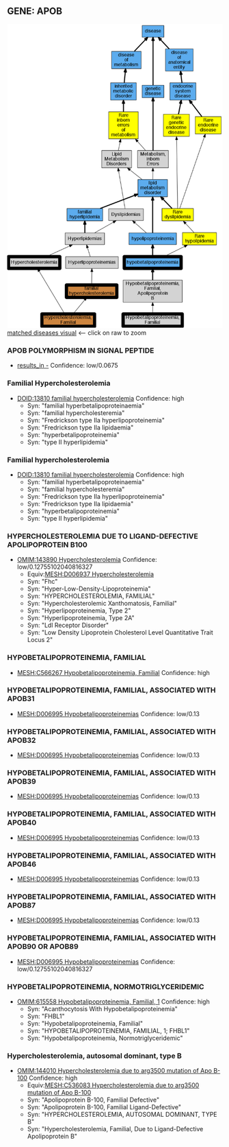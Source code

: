 
## GENE: APOB

![image](APOB.png)
[matched diseases visual](APOB.png)  <-- click on raw to zoom


### APOB POLYMORPHISM IN SIGNAL PEPTIDE
 * [results_in -](http://beta.monarchinitiative.org/disease/results_in) Confidence: low/0.0675

### Familial Hypercholesterolemia
 * [DOID:13810 familial hypercholesterolemia](http://beta.monarchinitiative.org/disease/DOID:13810) Confidence: high
    * Syn: "familial hyperbetalipoproteinaemia"
    * Syn: "familial hypercholesteremia"
    * Syn: "Fredrickson type IIa hyperlipoproteinemia"
    * Syn: "Fredrickson type IIa lipidaemia"
    * Syn: "hyperbetalipoproteinemia"
    * Syn: "type II hyperlipidemia"

### Familial hypercholesterolemia
 * [DOID:13810 familial hypercholesterolemia](http://beta.monarchinitiative.org/disease/DOID:13810) Confidence: high
    * Syn: "familial hyperbetalipoproteinaemia"
    * Syn: "familial hypercholesteremia"
    * Syn: "Fredrickson type IIa hyperlipoproteinemia"
    * Syn: "Fredrickson type IIa lipidaemia"
    * Syn: "hyperbetalipoproteinemia"
    * Syn: "type II hyperlipidemia"

### HYPERCHOLESTEROLEMIA DUE TO LIGAND-DEFECTIVE APOLIPOPROTEIN B100
 * [OMIM:143890 Hypercholesterolemia](http://beta.monarchinitiative.org/disease/OMIM:143890) Confidence: low/0.12755102040816327
    * Equiv:[MESH:D006937 Hypercholesterolemia](http://beta.monarchinitiative.org/disease/MESH:D006937)
    * Syn: "Fhc"
    * Syn: "Hyper-Low-Density-Lipoproteinemia"
    * Syn: "HYPERCHOLESTEROLEMIA, FAMILIAL"
    * Syn: "Hypercholesterolemic Xanthomatosis, Familial"
    * Syn: "Hyperlipoproteinemia, Type 2"
    * Syn: "Hyperlipoproteinemia, Type 2A"
    * Syn: "Ldl Receptor Disorder"
    * Syn: "Low Density Lipoprotein Cholesterol Level Quantitative Trait Locus 2"

### HYPOBETALIPOPROTEINEMIA, FAMILIAL
 * [MESH:C566267 Hypobetalipoproteinemia, Familial](http://beta.monarchinitiative.org/disease/MESH:C566267) Confidence: high

### HYPOBETALIPOPROTEINEMIA, FAMILIAL, ASSOCIATED WITH APOB31
 * [MESH:D006995 Hypobetalipoproteinemias](http://beta.monarchinitiative.org/disease/MESH:D006995) Confidence: low/0.13

### HYPOBETALIPOPROTEINEMIA, FAMILIAL, ASSOCIATED WITH APOB32
 * [MESH:D006995 Hypobetalipoproteinemias](http://beta.monarchinitiative.org/disease/MESH:D006995) Confidence: low/0.13

### HYPOBETALIPOPROTEINEMIA, FAMILIAL, ASSOCIATED WITH APOB39
 * [MESH:D006995 Hypobetalipoproteinemias](http://beta.monarchinitiative.org/disease/MESH:D006995) Confidence: low/0.13

### HYPOBETALIPOPROTEINEMIA, FAMILIAL, ASSOCIATED WITH APOB40
 * [MESH:D006995 Hypobetalipoproteinemias](http://beta.monarchinitiative.org/disease/MESH:D006995) Confidence: low/0.13

### HYPOBETALIPOPROTEINEMIA, FAMILIAL, ASSOCIATED WITH APOB46
 * [MESH:D006995 Hypobetalipoproteinemias](http://beta.monarchinitiative.org/disease/MESH:D006995) Confidence: low/0.13

### HYPOBETALIPOPROTEINEMIA, FAMILIAL, ASSOCIATED WITH APOB87
 * [MESH:D006995 Hypobetalipoproteinemias](http://beta.monarchinitiative.org/disease/MESH:D006995) Confidence: low/0.13

### HYPOBETALIPOPROTEINEMIA, FAMILIAL, ASSOCIATED WITH APOB90 OR APOB89
 * [MESH:D006995 Hypobetalipoproteinemias](http://beta.monarchinitiative.org/disease/MESH:D006995) Confidence: low/0.12755102040816327

### HYPOBETALIPOPROTEINEMIA, NORMOTRIGLYCERIDEMIC
 * [OMIM:615558 Hypobetalipoproteinemia, Familial, 1](http://beta.monarchinitiative.org/disease/OMIM:615558) Confidence: high
    * Syn: "Acanthocytosis With Hypobetalipoproteinemia"
    * Syn: "FHBL1"
    * Syn: "Hypobetalipoproteinemia, Familial"
    * Syn: "HYPOBETALIPOPROTEINEMIA, FAMILIAL, 1; FHBL1"
    * Syn: "Hypobetalipoproteinemia, Normotriglyceridemic"

### Hypercholesterolemia, autosomal dominant, type B
 * [OMIM:144010 Hypercholesterolemia due to arg3500 mutation of Apo B-100](http://beta.monarchinitiative.org/disease/OMIM:144010) Confidence: high
    * Equiv:[MESH:C536083 Hypercholesterolemia due to arg3500 mutation of Apo B-100](http://beta.monarchinitiative.org/disease/MESH:C536083)
    * Syn: "Apolipoprotein B-100, Familial Defective"
    * Syn: "Apolipoprotein B-100, Familial Ligand-Defective"
    * Syn: "HYPERCHOLESTEROLEMIA, AUTOSOMAL DOMINANT, TYPE B"
    * Syn: "Hypercholesterolemia, Familial, Due to Ligand-Defective Apolipoprotein B"
